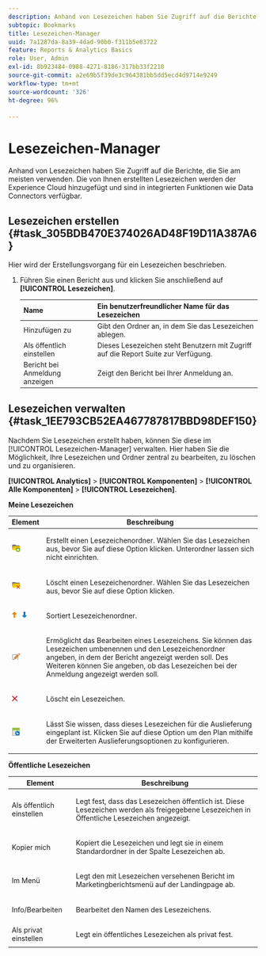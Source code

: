 ```yaml
---
description: Anhand von Lesezeichen haben Sie Zugriff auf die Berichte, die Sie am meisten verwenden. Die von Ihnen erstellten Lesezeichen werden der Experience Cloud hinzugefügt und sind in integrierten Funktionen wie Data Connectors verfügbar.
subtopic: Bookmarks
title: Lesezeichen-Manager
uuid: 7a1287da-8a39-4dad-90b0-f311b5e83722
feature: Reports & Analytics Basics
role: User, Admin
exl-id: 8b923484-0988-4271-8186-317bb33f2210
source-git-commit: a2e69b5f39de3c964381bb5dd5ecd4d9714e9249
workflow-type: tm+mt
source-wordcount: '326'
ht-degree: 96%

---
```


# Lesezeichen-Manager

Anhand von Lesezeichen haben Sie Zugriff auf die Berichte, die Sie am meisten verwenden. Die von Ihnen erstellten Lesezeichen werden der Experience Cloud hinzugefügt und sind in integrierten Funktionen wie Data Connectors verfügbar.

## Lesezeichen erstellen {#task_305BDB470E374026AD48F19D11A387A6}

Hier wird der Erstellungsvorgang für ein Lesezeichen beschrieben.

<!-- 

t_bookmarks_creating.xml

 -->

1. Führen Sie einen Bericht aus und klicken Sie anschließend auf **[!UICONTROL Lesezeichen]**.

   | Name | Ein benutzerfreundlicher Name für das Lesezeichen |
   |---|---|
   | Hinzufügen zu | Gibt den Ordner an, in dem Sie das Lesezeichen ablegen. |
   | Als öffentlich einstellen | Dieses Lesezeichen steht Benutzern mit Zugriff auf die Report Suite zur Verfügung. |
   | Bericht bei Anmeldung anzeigen | Zeigt den Bericht bei Ihrer Anmeldung an. |

## Lesezeichen verwalten {#task_1EE793CB52EA467787817BBD98DEF150}

Nachdem Sie Lesezeichen erstellt haben, können Sie diese im [!UICONTROL Lesezeichen-Manager] verwalten. Hier haben Sie die Möglichkeit, Ihre Lesezeichen und Ordner zentral zu bearbeiten, zu löschen und zu organisieren.

<!-- 

t_bookmarks_managing.xml

 -->

**[!UICONTROL Analytics]** > **[!UICONTROL Komponenten]** > **[!UICONTROL Alle Komponenten]** > **[!UICONTROL Lesezeichen]**.

**Meine Lesezeichen**

<table id="table_D0310F7F4BDB4543B8552525872A0A0C"> 
 <thead> 
  <tr> 
   <th colname="col1" class="entry"> Element </th> 
   <th colname="col2" class="entry"> Beschreibung </th> 
  </tr> 
 </thead>
 <tbody> 
  <tr> 
   <td colname="col1"> <p><img placement="inline"  src="assets/bookmark_create_folder.png" id="image_EA7729575ABA4CA3A3399594941B3441"> </img> </p> </td> 
   <td colname="col2"> <p> Erstellt einen Lesezeichenordner. Wählen Sie das Lesezeichen aus, bevor Sie auf diese Option klicken. Unterordner lassen sich nicht einrichten. </p> </td> 
  </tr> 
  <tr> 
   <td colname="col1"> <p><img placement="inline"  src="assets/bookmark_delete_folder.png" id="image_AFB6A02475664785BA90485EA289749A"> </img> </p> </td> 
   <td colname="col2"> <p> Löscht einen Lesezeichenordner. Wählen Sie das Lesezeichen aus, bevor Sie auf diese Option klicken. </p> </td> 
  </tr> 
  <tr> 
   <td colname="col1"> <p><img placement="inline"  src="assets/bookmark_sort.png" id="image_8B4BE31182004357890B6532CCE5B2C2"> </img> </p> </td> 
   <td colname="col2"> <p> Sortiert Lesezeichenordner. </p> </td> 
  </tr> 
  <tr> 
   <td colname="col1"> <p><img placement="inline"  src="assets/icon_edit_VideoSharing.png" id="image_5B8C0321ED5848ECBE3AF65514AD9A44"> </img> </p> </td> 
   <td colname="col2"> <p> Ermöglicht das Bearbeiten eines Lesezeichens. Sie können das Lesezeichen umbenennen und den Lesezeichenordner angeben, in dem der Bericht angezeigt werden soll. Des Weiteren können Sie angeben, ob das Lesezeichen bei der Anmeldung angezeigt werden soll. </p> </td> 
  </tr> 
  <tr> 
   <td colname="col1"> <p><img placement="inline"  src="assets/icon_delete_VideoSharing.png" id="image_945A859920C44BC08825CC062C10543A"> </img> </p> </td> 
   <td colname="col2"> <p> Löscht ein Lesezeichen. </p> </td> 
  </tr> 
  <tr> 
   <td colname="col1"> <p><img placement="inline"  src="assets/bookmark_schedule.png" id="image_B7B23C1C67F04DF096149DCDF8C0FE5F"> </img> </p> </td> 
   <td colname="col2"> <p> Lässt Sie wissen, dass dieses Lesezeichen für die Auslieferung eingeplant ist. Klicken Sie auf diese Option um den Plan mithilfe der <span class="wintitle">Erweiterten Auslieferungsoptionen</span> zu konfigurieren. </p> </td> 
  </tr> 
 </tbody> 
</table>

**Öffentliche Lesezeichen**

<table id="table_E89688BD3F724ADB8B2E88CDADB6168E"> 
 <thead> 
  <tr> 
   <th colname="col1" class="entry"> Element </th> 
   <th colname="col2" class="entry"> Beschreibung </th> 
  </tr> 
 </thead>
 <tbody> 
  <tr> 
   <td colname="col1"> Als öffentlich einstellen </td> 
   <td colname="col2"> <p>Legt fest, dass das Lesezeichen öffentlich ist. Diese Lesezeichen werden als freigegebene Lesezeichen in <span class="wintitle">Öffentliche Lesezeichen</span> angezeigt. </p> </td> 
  </tr> 
  <tr> 
   <td colname="col1"> Kopier mich </td> 
   <td colname="col2"> <p>Kopiert die Lesezeichen und legt sie in einem Standardordner in der Spalte <span class="uicontrol">Lesezeichen</span> ab. </p> </td> 
  </tr> 
  <tr> 
   <td colname="col1"> Im Menü </td> 
   <td colname="col2"> <p> Legt den mit Lesezeichen versehenen Bericht im Marketingberichtsmenü auf der Landingpage ab. </p> </td> 
  </tr> 
  <tr> 
   <td colname="col1"> Info/Bearbeiten </td> 
   <td colname="col2"> <p>Bearbeitet den Namen des Lesezeichens. </p> </td> 
  </tr> 
  <tr> 
   <td colname="col1"> Als privat einstellen </td> 
   <td colname="col2"> <p>Legt ein öffentliches Lesezeichen als privat fest. </p> </td> 
  </tr> 
 </tbody> 
</table>
